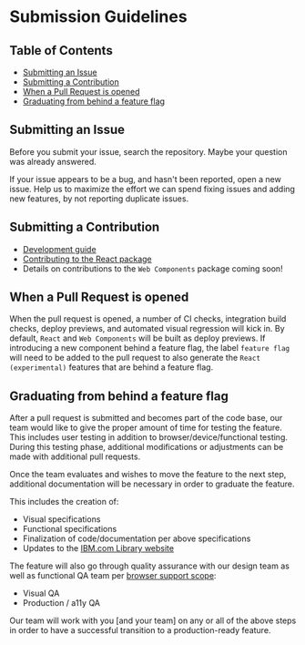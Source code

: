 # Submission Guidelines
<!-- START doctoc generated TOC please keep comment here to allow auto update -->
<!-- DON'T EDIT THIS SECTION, INSTEAD RE-RUN doctoc TO UPDATE -->
## Table of Contents

- [Submitting an Issue](#submitting-an-issue)
- [Submitting a Contribution](#submitting-a-contribution)
- [When a Pull Request is opened](#when-a-pull-request-is-opened)
- [Graduating from behind a feature flag](#graduating-from-behind-a-feature-flag)

<!-- END doctoc generated TOC please keep comment here to allow auto update -->

## Submitting an Issue

Before you submit your issue, search the repository. Maybe your question was
already answered.

If your issue appears to be a bug, and hasn't been reported, open a new issue.
Help us to maximize the effort we can spend fixing issues and adding new
features, by not reporting duplicate issues.

## Submitting a Contribution

- [Development guide](https://github.com/carbon-design-system/ibm-dotcom-library/blob/master/docs/developing.md)
- [Contributing to the React package](https://github.com/carbon-design-system/ibm-dotcom-library/blob/master/packages/react/docs/contributing-to-react.md)
- Details on contributions to the `Web Components` package coming soon!

## When a Pull Request is opened

When the pull request is opened, a number of CI checks, integration build 
checks, deploy previews, and automated visual regression will 
kick in. By default, `React` and `Web Components` will be built as deploy 
previews. If introducing a new component behind a feature flag, the label 
`feature flag` will need to be added to the pull request to also generate the 
`React (experimental)` features that are behind a feature flag.

## Graduating from behind a feature flag

After a pull request is submitted and becomes part of the code base, our team
would like to give the proper amount of time for testing the feature. This
includes user testing in addition to browser/device/functional testing. During
this testing phase, additional modifications or adjustments can be made with
additional pull requests.

Once the team evaluates and wishes to move the feature to the next step, 
additional documentation will be necessary in order to graduate the feature.

This includes the creation of:

- Visual specifications
- Functional specifications
- Finalization of code/documentation per above specifications
- Updates to the [IBM.com Library website](https://www.ibm/com/standards/web/ibm-dotcom-library)

The feature will also go through quality assurance with our design team as well
as functional QA team per [browser support scope](https://www.ibm.com/standards/web/browser-support):

- Visual QA
- Production / a11y QA

Our team will work with you [and your team] on any or all of the above steps in
order to have a successful transition to a production-ready feature. 
